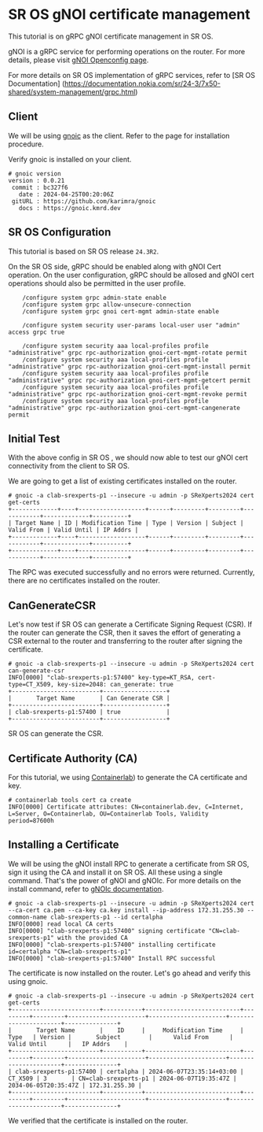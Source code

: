 # SR OS gNOI certificate management
This tutorial is on gRPC gNOI certificate management in SR OS.

gNOI is a gRPC service for performing operations on the router. For more details, please visit [gNOI Openconfig page](https://github.com/openconfig/gnoi/tree/main).

For more details on SR OS implementation of gRPC services, refer to [SR OS Documentation] (https://documentation.nokia.com/sr/24-3/7x50-shared/system-management/grpc.html)

## Client
We will be using [gnoic](https://gnoic.kmrd.dev/) as the client. Refer to the page for installation procedure.

Verify gnoic is installed on your client.

```
# gnoic version
version : 0.0.21
 commit : bc327f6
   date : 2024-04-25T00:20:06Z
 gitURL : https://github.com/karimra/gnoic
   docs : https://gnoic.kmrd.dev
```

## SR OS Configuration

This tutorial is based on SR OS release `24.3R2`.

On the SR OS side, gRPC should be enabled along with gNOI Cert operation. On the user configuration, gRPC should be allosed and gNOI cert operations should also be permitted in the user profile.

```
    /configure system grpc admin-state enable
    /configure system grpc allow-unsecure-connection
    /configure system grpc gnoi cert-mgmt admin-state enable

    /configure system security user-params local-user user "admin" access grpc true

    /configure system security aaa local-profiles profile "administrative" grpc rpc-authorization gnoi-cert-mgmt-rotate permit
    /configure system security aaa local-profiles profile "administrative" grpc rpc-authorization gnoi-cert-mgmt-install permit
    /configure system security aaa local-profiles profile "administrative" grpc rpc-authorization gnoi-cert-mgmt-getcert permit
    /configure system security aaa local-profiles profile "administrative" grpc rpc-authorization gnoi-cert-mgmt-revoke permit
    /configure system security aaa local-profiles profile "administrative" grpc rpc-authorization gnoi-cert-mgmt-cangenerate permit
```

## Initial Test

With the above config in SR OS , we should now able to test our gNOI cert connectivity from the client to SR OS.

We are going to get a list of existing certificates installed on the router.

```
# gnoic -a clab-srexperts-p1 --insecure -u admin -p SReXperts2024 cert get-certs
+-------------+----+-------------------+------+---------+---------+------------+-------------+----------+
| Target Name | ID | Modification Time | Type | Version | Subject | Valid From | Valid Until | IP Addrs |
+-------------+----+-------------------+------+---------+---------+------------+-------------+----------+
+-------------+----+-------------------+------+---------+---------+------------+-------------+----------+
```

The RPC was executed successfully and no errors were returned. Currently, there are no certificates installed on the router.

## CanGenerateCSR

Let's now test if SR OS can generate a Certificate Signing Request (CSR). If the router can generate the CSR, then it saves the effort of generating a CSR external to the router and transferring to the router after signing the certificate.

```
# gnoic -a clab-srexperts-p1 --insecure -u admin -p SReXperts2024 cert can-generate-csr
INFO[0000] "clab-srexperts-p1:57400" key-type=KT_RSA, cert-type=CT_X509, key-size=2048: can_generate: true 
+-------------------------+------------------+
|       Target Name       | Can Generate CSR |
+-------------------------+------------------+
| clab-srexperts-p1:57400 | true             |
+-------------------------+------------------+
```

SR OS can generate the CSR.

## Certificate Authority (CA)

For this tutorial, we using [Containerlab](https://containerlab.dev/cmd/tools/cert/ca/create/)) to generate the CA certificate and key.

```
# containerlab tools cert ca create
INFO[0000] Certificate attributes: CN=containerlab.dev, C=Internet, L=Server, O=Containerlab, OU=Containerlab Tools, Validity period=87600h 
```

## Installing a Certificate

We will be using the gNOI install RPC to generate a certificate from SR OS, sign it using the CA and install it on SR OS. All these using a single command. That's the power of gNOI and gNOIc. For more details on the install command, refer to [gNOIc documentation](https://gnoic.kmrd.dev/command_reference/cert/install/).

```
# gnoic -a clab-srexperts-p1 --insecure -u admin -p SReXperts2024 cert --ca-cert ca.pem --ca-key ca.key install --ip-address 172.31.255.30 --common-name clab-srexperts-p1 --id certalpha
INFO[0000] read local CA certs                          
INFO[0000] "clab-srexperts-p1:57400" signing certificate "CN=clab-srexperts-p1" with the provided CA 
INFO[0000] "clab-srexperts-p1:57400" installing certificate id=certalpha "CN=clab-srexperts-p1" 
INFO[0000] "clab-srexperts-p1:57400" Install RPC successful 
```

The certificate is now installed on the router. Let's go ahead and verify this using gnoic.

```
# gnoic -a clab-srexperts-p1 --insecure -u admin -p SReXperts2024 cert get-certs
+-------------------------+-----------+---------------------------+---------+---------+----------------------+----------------------+----------------------+---------------+
|       Target Name       |    ID     |     Modification Time     |  Type   | Version |       Subject        |      Valid From      |     Valid Until      |   IP Addrs    |
+-------------------------+-----------+---------------------------+---------+---------+----------------------+----------------------+----------------------+---------------+
| clab-srexperts-p1:57400 | certalpha | 2024-06-07T23:35:14+03:00 | CT_X509 | 3       | CN=clab-srexperts-p1 | 2024-06-07T19:35:47Z | 2034-06-05T20:35:47Z | 172.31.255.30 |
+-------------------------+-----------+---------------------------+---------+---------+----------------------+----------------------+----------------------+---------------+
```

We verified that the certificate is installed on the router.





